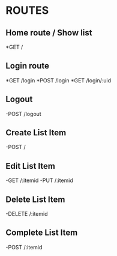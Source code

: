 # ROUTES

## Home route / Show list
*GET /

## Login route
*GET   /login
*POST  /login
*GET   /login/:uid

## Logout
-POST /logout

## Create List Item
-POST /

## Edit List Item
-GET /:itemid
-PUT /:itemid

## Delete List Item
-DELETE /:itemid

## Complete List Item
-POST /:itemid
